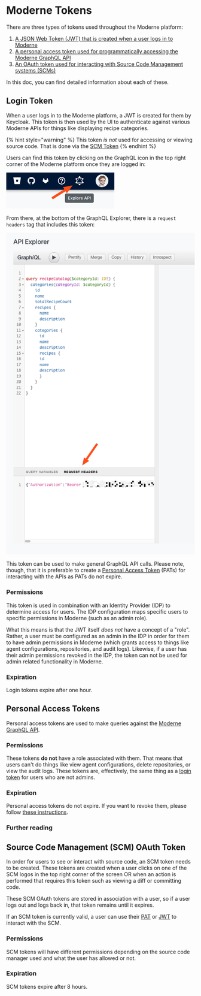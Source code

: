 # Moderne Tokens

There are three types of tokens used throughout the Moderne platform: 

1. [A JSON Web Token (JWT) that is created when a user logs in to Moderne](#login-token)
2. [A personal access token used for programmatically accessing the Moderne GraphQL API](#personal-access-tokens)
3. [An OAuth token used for interacting with Source Code Management systems (SCMs)](#source-code-management-scm-oauth-token)

In this doc, you can find detailed information about each of these.

## Login Token

When a user logs in to the Moderne platform, a JWT is created for them by Keycloak. This token is then used by the UI to authenticate against various Moderne APIs for things like displaying recipe categories. 

{% hint style="warning" %}
This token _is not_ used for accessing or viewing source code. That is done via the [SCM Token](#source-code-manager-scm-token)
{% endhint %}

Users can find this token by clicking on the GraphQL icon in the top right corner of the Moderne platform once they are logged in:

![](../.gitbook/assets/graphql-icon-link.png)

From there, at the bottom of the GraphQL Explorer, there is a `request headers` tag that includes this token:

![](../.gitbook/assets/request-headers-token.png)

This token can be used to make general GraphQL API calls. Please note, though, that it is preferable to create a [Personal Access Token](#personal-access-tokens) (PATs) for interacting with the APIs as PATs do not expire.

### Permissions

This token is used in combination with an Identity Provider (IDP) to determine access for users. The IDP configuration maps specific users to specific permissions in Moderne (such as an admin role). 

What this means is that the JWT itself _does not_ have a concept of a "role". Rather, a user must be configured as an admin in the IDP in order for them to have admin permissions in Moderne (which grants access to things like agent configurations, repositories, and audit logs). Likewise, if a user has their admin permissions revoked in the IDP, the token can not be used for admin related functionality in Moderne.

### Expiration

Login tokens expire after one hour.

## Personal Access Tokens

Personal access tokens are used to make queries against the [Moderne GraphQL API](https://api.public.moderne.io/). 

### Permissions

These tokens **do not** have a role associated with them. That means that users can't do things like view agent configurations, delete repositories, or view the audit logs. These tokens are, effectively, the same thing as a [login token](#login-token) for users who are not admins.

### Expiration

Personal access tokens do not expire. If you want to revoke them, please follow [these instructions](/references/create-api-access-tokens.md#how-to-revoke-an-access-token).

### Further reading

[](/references/create-api-access-tokens.md)

## Source Code Management (SCM) OAuth Token

In order for users to see or interact with source code, an SCM token needs to be created. These tokens are created when a user clicks on one of the SCM logos in the top right corner of the screen OR when an action is performed that requires this token such as viewing a diff or committing code.

These SCM OAuth tokens are stored in association with a user, so if a user logs out and logs back in, that token remains until it expires. 

If an SCM token is currently valid, a user can use their [PAT](#personal-access-tokens) or [JWT](#login-token) to interact with the SCM.

### Permissions

SCM tokens will have different permissions depending on the source code manager used and what the user has allowed or not. 

### Expiration

SCM tokens expire after 8 hours. 